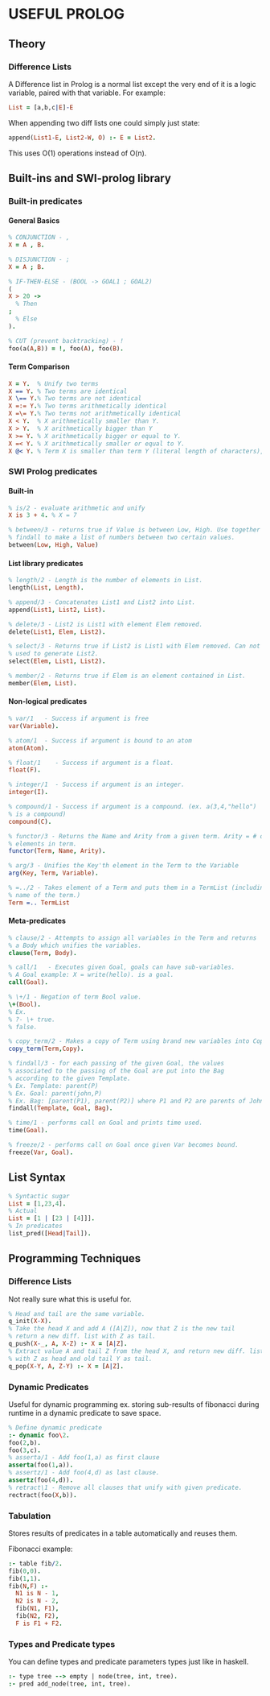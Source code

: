 # USEFUL PROLOG #

## Theory ##

### Difference Lists ###

A Difference list in Prolog is a normal list except the very end of it is a logic variable, paired with that variable. For example:
```prolog
List = [a,b,c|E]-E
```
When appending two diff lists one could simply just state:
```prolog
append(List1-E, List2-W, O) :- E = List2.
```
This uses O(1) operations instead of O(n).

## Built-ins and SWI-prolog library ##

### Built-in predicates ###

#### General Basics ####

```prolog
% CONJUNCTION - ,
X = A , B.

% DISJUNCTION - ;
X = A ; B.

% IF-THEN-ELSE - (BOOL -> GOAL1 ; GOAL2)
(
X > 20 ->
  % Then
;
  % Else
).

% CUT (prevent backtracking) - !
foo(a(A,B)) = !, foo(A), foo(B).
```

#### Term Comparison ####

```prolog
X = Y.  % Unify two terms
X == Y. % Two terms are identical
X \== Y.% Two terms are not identical
X =:= Y.% Two terms arithmetically identical
X =\= Y.% Two terms not arithmetically identical
X < Y.  % X arithmetically smaller than Y.
X > Y.  % X arithmetically bigger than Y
X >= Y. % X arithmetically bigger or equal to Y.
X =< Y. % X arithmetically smaller or equal to Y.
X @< Y. % Term X is smaller than term Y (literal length of characters),
```

### SWI Prolog predicates ###

#### Built-in ####

```prolog
% is/2 - evaluate arithmetic and unify
X is 3 + 4. % X = 7

% between/3 - returns true if Value is between Low, High. Use together with
% findall to make a list of numbers between two certain values.
between(Low, High, Value)
```

#### List library predicates ####
```prolog
% length/2 - Length is the number of elements in List.
length(List, Length).

% append/3 - Concatenates List1 and List2 into List.
append(List1, List2, List).

% delete/3 - List2 is List1 with element Elem removed.
delete(List1, Elem, List2).

% select/3 - Returns true if List2 is List1 with Elem removed. Can not be
% used to generate List2.
select(Elem, List1, List2).

% member/2 - Returns true if Elem is an element contained in List.
member(Elem, List).
```

#### Non-logical predicates ####

```prolog
% var/1   - Success if argument is free
var(Variable).

% atom/1  - Success if argument is bound to an atom
atom(Atom).

% float/1    - Success if argument is a float.
float(F).

% integer/1  - Success if argument is an integer.
integer(I).

% compound/1 - Success if argument is a compound. (ex. a(3,4,"hello")
% is a compound)
compound(C).

% functor/3 - Returns the Name and Arity from a given term. Arity = # of
% elements in term.
functor(Term, Name, Arity).

% arg/3 - Unifies the Key'th element in the Term to the Variable
arg(Key, Term, Variable).

% =../2 - Takes element of a Term and puts them in a TermList (including the
% name of the term.)
Term =.. TermList
```

#### Meta-predicates ####

```prolog
% clause/2 - Attempts to assign all variables in the Term and returns
% a Body which unifies the variables.
clause(Term, Body).

% call/1   - Executes given Goal, goals can have sub-variables.
% A Goal example: X = write(hello). is a goal.
call(Goal).

% \+/1 - Negation of term Bool value.
\+(Bool).
% Ex.
% ?- \+ true.
% false.

% copy_term/2 - Makes a copy of Term using brand new variables into Copy.
copy_term(Term,Copy).

% findall/3 - for each passing of the given Goal, the values
% associated to the passing of the Goal are put into the Bag
% according to the given Template.
% Ex. Template: parent(P)
% Ex. Goal: parent(john,P)
% Ex. Bag: [parent(P1), parent(P2)] where P1 and P2 are parents of John.
findall(Template, Goal, Bag).

% time/1 - performs call on Goal and prints time used.
time(Goal).

% freeze/2 - performs call on Goal once given Var becomes bound.
freeze(Var, Goal).
```

## List Syntax ##

```prolog
% Syntactic sugar
List = [1,23,4].
% Actual
List = [1 | [23 | [4]]].
% In predicates
list_pred([Head|Tail]).
```

## Programming Techniques ##

### Difference Lists ###

Not really sure what this is useful for.

```prolog
% Head and tail are the same variable.
q_init(X-X).
% Take the head X and add A ([A|Z]), now that Z is the new tail
% return a new diff. list with Z as tail.
q_push(X-_, A, X-Z) :- X = [A|Z].
% Extract value A and tail Z from the head X, and return new diff. list
% with Z as head and old tail Y as tail.
q_pop(X-Y, A, Z-Y) :- X = [A|Z].
```

### Dynamic Predicates ###

Useful for dynamic programming ex. storing sub-results of fibonacci during runtime in a dynamic predicate to save space.

```prolog
% Define dynamic predicate
:- dynamic foo\2.
foo(2,b).
foo(3,c).
% asserta/1 - Add foo(1,a) as first clause
asserta(foo(1,a)).
% assertz/1 - Add foo(4,d) as last clause.
assertz(foo(4,d)).
% retract\1 - Remove all clauses that unify with given predicate.
rectract(foo(X,b)).
```

### Tabulation ###

Stores results of predicates in a table automatically and reuses them.

Fibonacci example:

```prolog
:- table fib/2.
fib(0,0).
fib(1,1).
fib(N,F) :-
  N1 is N - 1,
  N2 is N - 2,
  fib(N1, F1),
  fib(N2, F2),
  F is F1 + F2.
```

### Types and Predicate types ###

You can define types and predicate parameters types just like in haskell.

```prolog
:- type tree --> empty | node(tree, int, tree).
:- pred add_node(tree, int, tree).
```
